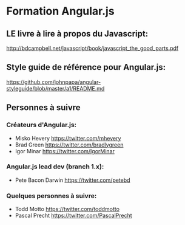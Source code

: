 # Formation Angular.js

## LE livre à lire à propos du Javascript:
http://bdcampbell.net/javascript/book/javascript_the_good_parts.pdf

## Style guide de référence pour Angular.js:
https://github.com/johnpapa/angular-styleguide/blob/master/a1/README.md

## Personnes à suivre

### Créateurs d'Angular.js:
- Misko Hevery https://twitter.com/mhevery
- Brad Green https://twitter.com/bradlygreen
- Igor Minar https://twitter.com/IgorMinar

### Angular.js lead dev (branch 1.x):
- Pete Bacon Darwin https://twitter.com/petebd

### Quelques personnes à suivre:
- Todd Motto https://twitter.com/toddmotto
- Pascal Precht https://twitter.com/PascalPrecht